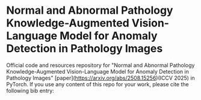 # Normal and Abnormal Pathology Knowledge-Augmented Vision-Language Model for Anomaly Detection in Pathology Images

Official code and resources repository for "Normal and Abnormal Pathology Knowledge-Augmented Vision-Language Model for Anomaly Detection in Pathology Images" \[paper\](https://arxiv.org/abs/2508.15256)(ICCV 2025) in PyTorch. If you use any content of this repo for your work, please cite the following bib entry:
